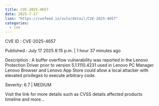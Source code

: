 ```yaml
--- 
title: CVE-2025-4657
date: 2025-7-17
lien: "https://cvefeed.io/vuln/detail/CVE-2025-4657"
categories:
  - cve
---
```


CVE ID : CVE-2025-4657

Published :  July 17
2025
8:15 p.m. | 1 hour
37 minutes ago

Description : A buffer overflow vulnerability was reported in the Lenovo Protection Driver
prior to version 5.1.1110.4231
used in Lenovo PC Manager
Lenovo Browser
and Lenovo App Store could allow a local attacker with elevated privileges to execute arbitrary code.

Severity: 6.7 | MEDIUM

Visit the link for more details
such as CVSS details
affected products
timeline
and more...
